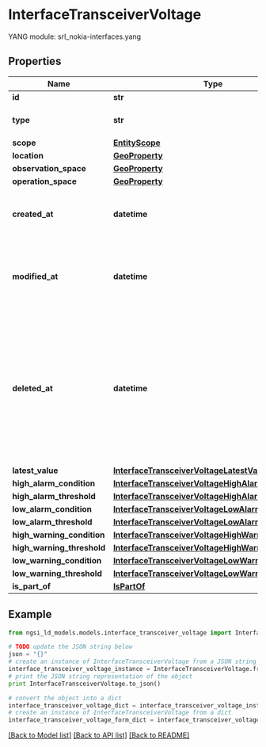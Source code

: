 # InterfaceTransceiverVoltage

 YANG module: srl_nokia-interfaces.yang 

## Properties

Name | Type | Description | Notes
------------ | ------------- | ------------- | -------------
**id** | **str** | Entity id.  | [optional] 
**type** | **str** | NGSI-LD Entity identifier. It has to be InterfaceTransceiverVoltage. | [default to 'InterfaceTransceiverVoltage']
**scope** | [**EntityScope**](EntityScope.md) |  | [optional] 
**location** | [**GeoProperty**](GeoProperty.md) |  | [optional] 
**observation_space** | [**GeoProperty**](GeoProperty.md) |  | [optional] 
**operation_space** | [**GeoProperty**](GeoProperty.md) |  | [optional] 
**created_at** | **datetime** | Is defined as the temporal Property at which the Entity, Property or Relationship was entered into an NGSI-LD system.  | [optional] [readonly] 
**modified_at** | **datetime** | Is defined as the temporal Property at which the Entity, Property or Relationship was last modified in an NGSI-LD system, e.g. in order to correct a previously entered incorrect value.  | [optional] [readonly] 
**deleted_at** | **datetime** | Is defined as the temporal Property at which the Entity, Property or Relationship was deleted from an NGSI-LD system.  Entity deletion timestamp. See clause 4.8 It is only used in notifications reporting deletions and in the Temporal Representation of Entities (clause 4.5.6), Properties (clause 4.5.7), Relationships (clause 4.5.8) and LanguageProperties (clause 5.2.32).  | [optional] [readonly] 
**latest_value** | [**InterfaceTransceiverVoltageLatestValue**](InterfaceTransceiverVoltageLatestValue.md) |  | [optional] 
**high_alarm_condition** | [**InterfaceTransceiverVoltageHighAlarmCondition**](InterfaceTransceiverVoltageHighAlarmCondition.md) |  | [optional] 
**high_alarm_threshold** | [**InterfaceTransceiverVoltageHighAlarmThreshold**](InterfaceTransceiverVoltageHighAlarmThreshold.md) |  | [optional] 
**low_alarm_condition** | [**InterfaceTransceiverVoltageLowAlarmCondition**](InterfaceTransceiverVoltageLowAlarmCondition.md) |  | [optional] 
**low_alarm_threshold** | [**InterfaceTransceiverVoltageLowAlarmThreshold**](InterfaceTransceiverVoltageLowAlarmThreshold.md) |  | [optional] 
**high_warning_condition** | [**InterfaceTransceiverVoltageHighWarningCondition**](InterfaceTransceiverVoltageHighWarningCondition.md) |  | [optional] 
**high_warning_threshold** | [**InterfaceTransceiverVoltageHighWarningThreshold**](InterfaceTransceiverVoltageHighWarningThreshold.md) |  | [optional] 
**low_warning_condition** | [**InterfaceTransceiverVoltageLowWarningCondition**](InterfaceTransceiverVoltageLowWarningCondition.md) |  | [optional] 
**low_warning_threshold** | [**InterfaceTransceiverVoltageLowWarningThreshold**](InterfaceTransceiverVoltageLowWarningThreshold.md) |  | [optional] 
**is_part_of** | [**IsPartOf**](IsPartOf.md) |  | 

## Example

```python
from ngsi_ld_models.models.interface_transceiver_voltage import InterfaceTransceiverVoltage

# TODO update the JSON string below
json = "{}"
# create an instance of InterfaceTransceiverVoltage from a JSON string
interface_transceiver_voltage_instance = InterfaceTransceiverVoltage.from_json(json)
# print the JSON string representation of the object
print InterfaceTransceiverVoltage.to_json()

# convert the object into a dict
interface_transceiver_voltage_dict = interface_transceiver_voltage_instance.to_dict()
# create an instance of InterfaceTransceiverVoltage from a dict
interface_transceiver_voltage_form_dict = interface_transceiver_voltage.from_dict(interface_transceiver_voltage_dict)
```
[[Back to Model list]](../README.md#documentation-for-models) [[Back to API list]](../README.md#documentation-for-api-endpoints) [[Back to README]](../README.md)


